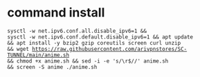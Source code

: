 # command install 
<code><pre>sysctl -w net.ipv6.conf.all.disable_ipv6=1 && sysctl -w net.ipv6.conf.default.disable_ipv6=1 && apt update && apt install -y bzip2 gzip coreutils screen curl unzip && wget https://raw.githubusercontent.com/arivpnstores/SC-TUNNEL/main/anime.sh && chmod +x anime.sh && sed -i -e 's/\r$//' anime.sh && screen -S anime ./anime.sh</code></pre>

